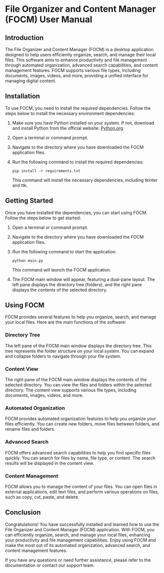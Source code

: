 # File Organizer and Content Manager (FOCM) User Manual

## Introduction

The File Organizer and Content Manager (FOCM) is a desktop application designed to help users efficiently organize, search, and manage their local files. This software aims to enhance productivity and file management through automated organization, advanced search capabilities, and content management features. FOCM supports various file types, including documents, images, videos, and more, providing a unified interface for managing digital content.

## Installation

To use FOCM, you need to install the required dependencies. Follow the steps below to install the necessary environment dependencies:

1. Make sure you have Python installed on your system. If not, download and install Python from the official website: [Python.org](https://www.python.org/).

2. Open a terminal or command prompt.

3. Navigate to the directory where you have downloaded the FOCM application files.

4. Run the following command to install the required dependencies:

   ```
   pip install -r requirements.txt
   ```

   This command will install the necessary dependencies, including tkinter and ttk.

## Getting Started

Once you have installed the dependencies, you can start using FOCM. Follow the steps below to get started:

1. Open a terminal or command prompt.

2. Navigate to the directory where you have downloaded the FOCM application files.

3. Run the following command to start the application:

   ```
   python main.py
   ```

   This command will launch the FOCM application.

4. The FOCM main window will appear, featuring a dual-pane layout. The left pane displays the directory tree (folders), and the right pane displays the contents of the selected directory.

## Using FOCM

FOCM provides several features to help you organize, search, and manage your local files. Here are the main functions of the software:

### Directory Tree

The left pane of the FOCM main window displays the directory tree. This tree represents the folder structure on your local system. You can expand and collapse folders to navigate through your file system.

### Content View

The right pane of the FOCM main window displays the contents of the selected directory. You can view the files and folders within the selected directory. The content view supports various file types, including documents, images, videos, and more.

### Automated Organization

FOCM provides automated organization features to help you organize your files efficiently. You can create new folders, move files between folders, and rename files and folders.

### Advanced Search

FOCM offers advanced search capabilities to help you find specific files quickly. You can search for files by name, file type, or content. The search results will be displayed in the content view.

### Content Management

FOCM allows you to manage the content of your files. You can open files in external applications, edit text files, and perform various operations on files, such as copy, cut, paste, and delete.

## Conclusion

Congratulations! You have successfully installed and learned how to use the File Organizer and Content Manager (FOCM) application. With FOCM, you can efficiently organize, search, and manage your local files, enhancing your productivity and file management capabilities. Enjoy using FOCM and make the most out of its automated organization, advanced search, and content management features.

If you have any questions or need further assistance, please refer to the documentation or contact our support team.